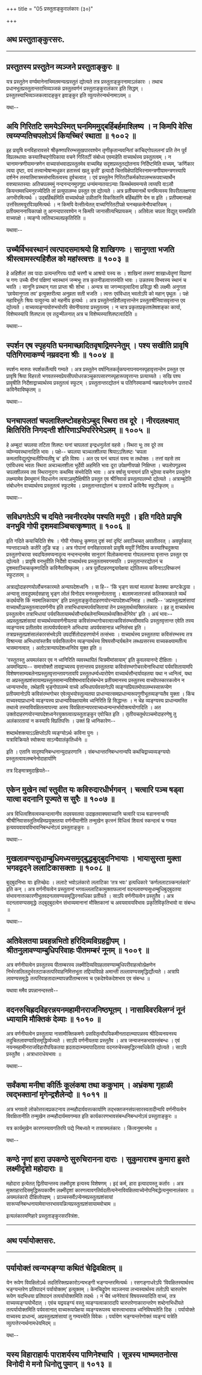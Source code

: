 +++
title = "05 प्रस्तुताङ्कुरालंकारः (३०)"

+++


## अथ प्रस्तुताङ्कुरसरः.

------------------------------------------------------------------------



## प्रस्तुतस्य प्रस्तुतेन व्यञ्जने प्रस्तुताङ्कुरः ॥

यत्र प्रस्तुतेन वर्ण्यमानेनाभिमतमन्यत्प्रस्तुतं द्योत्यते तत्र
प्रस्तुताङ्कुरनामाऽलंकारः । तथाच प्रधानभूतप्रस्तुतान्तराभिव्यञ्जकं
प्रस्तुतवर्णनं प्रस्तुताङ्कुरालंकार इति सिद्धम् ।
प्रस्तुतस्याभिव्यञ्जकत्वादङ्कुर इवाङ्कुर इति व्युत्पत्तेरन्वर्थनामाऽयम्
॥

यथा--



## अयि गिरितटि समयेऽस्मित् घनमिममुद्बर्हिबर्हमाश्लिष्य । न किमपि वेत्सि त्वय्यप्यतिचपलोऽयं कियच्चिरं स्थाता ॥ १००२ ॥

इह प्रावृषि वनविहारावसरे श्रीकृष्णपरिरम्भसुखपारवश्येन तृणीकृतान्यवनितां
कांचिद्गोपललनां प्रति तेन पूर्वं विप्रलब्धायाः कस्याश्चिद्गोपिकाया वचने
गिरितटीं संबोध्य एवमाहेति वाच्यार्थस्य प्रस्तुतत्वम् । न
चानामन्त्रणीयामन्त्रणेन वाच्यासंभवादप्रस्तुतमेव वाच्यमिह
सदृशप्रस्तुतद्योतनाय निर्दिष्टमिति वाच्यम्, ‘कर्णिकार त्वया दृष्टा, वयं
तत्त्वान्वेषान्मधुकर हतास्त्वं खलु कृती’ इत्यादौ
चित्तविक्षेपादिभिरनामन्त्रणीयामन्त्रणस्यापि दर्शनेन
तस्यातिमात्रमसंभावितत्वस्य दुर्वचत्वात् । एवं प्रस्तुतेन
गिरितटीकर्मकोपालम्भरूपवाच्यार्थेन वक्त्र्यास्तस्याः अतिचपलममुं
नन्दनन्दनमुपगूह्य धन्यंमन्यतयाऽन्याः किमर्थमवमन्यसे त्वय्यपि वाऽसौ
कियन्तमवधिमनुरज्येदिति तां प्रत्युपालम्भः प्रस्तुत एव द्योत्यते । अत्र
प्रतीयमानार्थे घनमित्यस्य विपरीतलक्षणया अगभीरमित्यर्थः ।
उद्बर्हिबर्हमिति वाच्यार्थपक्षे उन्नीतानि विकसितानि बर्हिबर्हाणि येन स
इति । प्रतीयमानपक्षे उत्तंसितमयूरपिञ्छमित्यर्थः । न किमपि वेत्सीत्येतत्
वाच्यगिरितटीपक्षे घनच्छन्नत्वेनौपचारिकम् । प्रतीयमाननायिकापक्षे तु
आनन्दपारवश्येन न किमपि जानासीत्यभिप्रायकम् । अतिवेला चपला विद्युत्
यस्मन्निति वाच्यपक्षे । व्यङ्ग्ये त्वतिचञ्चलप्रकृतिरिति ॥

यथावा--



## उच्चैर्विभवस्थानं त्वत्पादसमाश्रयो हि शाखिगणः । सानुगता भजति श्रीस्त्वामस्त्यहिशैल को महांस्त्वत्तः ॥ १००३ ॥

हे अहिशैल! तव पादाः प्रत्यन्तगिरयः पादौ चरणौ च आश्रयो यस्य सः । शाखिनां
तरूणां शाखाध्येतॄणां विप्राणां च गणः उच्चैः वीनां पक्षिणां भवस्थानं
जन्मभूः तत्र कृतनीडत्वात्तस्येति भावः । उन्नतस्य विभवस्य स्थानं च भवति ।
सानूनि प्रस्थान् गता प्राप्ता श्रीः शोभा । अन्यत्र सा जगन्मातृत्वादिना
प्रसिद्धा श्रीः लक्ष्मीः अनुगता ‘छायेवानुगता तव’ इत्युक्तरीत्या अनुव्रता
सती भजति । त्वत्तः एवंविधात् भवतोऽपि को महान् पृथुलः । पक्षे महाविभूतेः
श्रियः पत्युरन्यः को महनीय इत्यर्थः । अत्र प्रस्तुतेनाहिशैलवृत्तान्तेन
प्रस्तुतश्रीनिवासवृत्तान्त एव द्योत्यते । वाच्यव्यङ्ग्ययोरुभयोरपि
सेवनीयतया प्रस्तुतत्वम् । न चात्र प्रकृताप्रकृतश्लेषशङ्का कार्या,
विशेष्यस्यापि श्लिष्टत्व एव तदुन्मीलनात् अत्र च
विशेष्यस्याश्लिष्टत्वादिति ॥

यथावा--



## स्पर्शन एष स्पृहयति घनमाच्छादितवृषाद्रिमपनेतुम् । पश्य सखीति प्रावृषि पतिगिरमाकर्ण्य नम्रवदना श्रीः ॥ १००४ ॥

स्पर्शनः मारुतः स्पर्शकर्तेत्यपि गम्यते । अत्र प्रस्तुतेन
वर्षानिलकर्तृकघनापनयनस्पृहावृत्तान्तेन प्रस्तुत एव प्रावृषि श्रिया
विहरतो भगवतस्स्वप्रेयसीपयोधरकञ्चुकापसारणस्पृहारूपवृत्तान्तः प्रत्याय्यते
। सखि पश्य प्रावृषीति निर्देशाद्वाच्यार्थस्य प्रस्तुतत्वं स्फुटम् ।
प्रस्तुतान्तरद्योतनं च पतिगिरमाकर्ण्य नम्रवदनेत्यनेन उत्तरार्धे
कविनैवाविष्कृतम् ॥

यथावा--



## घनचापलतां चपलाश्लिष्टोवहसेऽम्बुद स्थिरा तव दूरे । नीरदलक्ष्यात् क्षितिरिति निगदन्ती शौरिणाऽभिपरिरेभेऽलम् ॥ १००५ ॥

हे अम्बुद! चपलया तटिता श्लिष्टः घनां चापलतां इन्द्रधनुर्लतां वहसे ।
स्थिरा भूः तव दूरे तव व्योम्न्यवस्थानादिति भावः । पक्षे-- चपलया
चञ्चलशीलया श्रियाऽऽश्लिष्टः ‘चपला कमलाविद्युत्पुंश्चलीपिप्पलीषु च' इति
विश्वः । अत एव घनं चापलं यस्य स तथोक्तः । तत्तां वहसे तव एवंविधस्य भवतः
स्थिरा अचञ्चलशीला भूर्देवी अहमिति भावः दूरा उपेक्षणीयपक्षे निक्षिप्ता ।
चपलोपगूढस्य चपलशीलस्य तव स्थिरानुरागः कथमिव संभवेदिति भावः । अत्र
वर्षासु घनाघनं प्रति भूदेव्या वचनेन प्रस्तुतेन लक्ष्म्यामेव प्रेमभूमानं
विदधानेन त्वयाऽहमुपैक्षिषीति प्रस्तुत एव श्रीनिवासं प्रस्तुतपालम्भो
द्योत्यते । अत्राम्बुदेति संबोधनेन वाच्यार्थस्य प्रस्तुतत्वं स्फुटमेव ।
प्रस्तुतान्तरद्योतनं च उत्तरार्धे कविनैव स्फुटीकृतम् ॥

यथावा--



## सविधगतेऽपि च दयिते नवनीरदमेव पश्यति मयूरी । इति गदिते प्रापृषि वनभुवि गोपी दृशमवाञ्चिचत्कृष्णात् ॥ १००६ ॥

इति गदिते कयाचिदिति शेषः । गोपी गोपवधूः कृष्णात् दृशं स्वां दृष्टिं
अवाञ्चिचत् अवातीतरत् । अवपूर्वकात् ण्यन्तादञ्चतेः कर्तरि लुङि चङ् । अत्र
गोपानां वनविहारावसरे प्रावृषि मयूरीं निर्दिश्य कस्याश्चिदुक्त्या
प्रस्तुतगोचरया स्वदयितमप्यनादृत्य नन्दनन्दनमेव सानुरागं विलोकमानाया
गोपललनाया वृत्तान्तः प्रस्तुत एव द्योत्यते । प्रावृषि वनभुवीति निर्देशो
वाच्यार्थस्य प्रस्तुततामवगमयति । प्रस्तुतान्तरद्योतनं च
दृशमवाञ्चिचत्कृष्णादिति कविनैवाविष्कृतम् । अत्र पूर्वोदाहरणद्वयापेक्षया
द्योतितस्य कविनाऽऽविष्करणं स्फुटतरम् ॥

अत्राद्योदाहरणयोर्लोचनकारमते अन्यापदेशध्वनिः । स हि-- 'किं भृङ्ग सत्यां
मालत्यां केतक्या कण्टकेद्धया । अन्यासु तावदुपमर्दसहासु भृङ्ग लोलं विनोदय
मनस्सुमनोलतासु । बालामजातरजसं कलिकामकाले व्यर्थं कदर्थयसि किं
नवमालिकायाम्' इति प्रस्तुताङ्कुरोदाहरणयोरन्यापदेशध्वनिमाह । तथाहि--
‘अप्रस्तुतप्रशंसायां वाच्यार्थोऽप्रस्तुतत्वादवर्णनीय इति
तत्राभिधायामपर्यवसितायां तेन प्रस्तुतार्थव्यक्तिरलंकारः । इह तु
वाच्यार्थस्य प्रस्तुतत्वेन तत्राभिधायां
पर्यवसितायामर्थसौन्दर्यबलेनाभिमतार्थव्यक्तिर्ध्वनिरेव' इति । अयं भावः--
अप्रस्तुतप्रशंसायां वाच्यार्थस्यावर्णनीयतया
कविसंरम्भागोचरत्वात्कविसंरम्भसीमावधिः प्रस्तुतवृत्तान्त एवेति तस्य
व्यङ्ग्यस्य प्रतीतावेव तात्पर्यपर्यवसाने अभिधाया अपर्यवसानान्न ध्वनिसंभव
इति । तत्राप्रस्तुतप्रशंसालंकारसंभवेऽपि उपदर्शितोदाहरणयोर्न तत्संभवः ।
वाच्यार्थस्य प्रस्तुततया कविसंरम्भस्य तत्र विश्रान्त्या अभिधायांस्तत्रैव
पर्यवसितत्वेन व्यङ्ग्यार्थस्य विषयसौन्दर्यबलेन लब्धप्रसरस्य
वाच्यकक्ष्यामतीत्य भासमानत्वात् । अतोऽत्रान्यापदेशध्वनिरेव युक्त इति ॥

'वस्तुतस्तु अयमलंकार एव न ध्वनिरिति व्यवस्थापितं चित्रमीमांसायाम्’ इति
कुवलयानन्दे दीक्षिताः । अयमभिप्रायः-- समासोक्तौ तावद्वाच्यस्य
वृत्तान्तस्य प्रस्तुततया कविसंरम्भगोचरत्वेनाभिधायां पर्यवसितायामपि
विशेषणसाम्यबलेनाप्रस्तुतवृत्तान्तावगतावपि प्रस्तुतधर्म्यध्यारोपेण
वाच्यार्थसौन्दर्यावहतया यथा न ध्वनित्वं, यथा वा
अप्रस्तुतप्रशंसायामप्रस्तुतसामान्यविशेषभावादिसंबन्धेन प्रतीयमानस्य
प्रस्तुतस्य वाच्योपस्कारकत्वेन न ध्वन्यन्तर्भावः, तथेहापि भृङ्गोपालम्भे
वाच्ये अभिधापर्यवसानेऽपि व्यङ्ग्यप्रियतमोपालम्भस्सारूप्येण प्रतीयमानोऽपि
कविसंरम्भगोचर एवेत्युभयोस्तुल्यतया
प्राधान्यात्समप्राधान्यरूपगुणीभूतव्यङ्ग्यतैव युक्ता । किंच
वाच्यस्याप्राधान्ये व्यङ्ग्यस्य प्राधान्यविवक्षायामेव ध्वनिरिति हि
सिद्धान्तः । न चेह व्यङ्ग्यस्य प्राधान्यमस्ति तथात्वे
तस्याविवक्षितत्वापत्त्या अस्य
विवक्षितान्यपरवाच्यध्वन्यन्तर्भावोक्त्ययोगादिति । अत
उक्तोदाहरणयोरन्यापदेशध्वनेरयुक्तत्वात्प्रस्तुताङ्कुर एवोचित इति ।
तृतीयचतुर्थपञ्चमोदाहरणेषु तु अलंकारतायां न कस्यापि विप्रतिपत्तिः । उक्तं
हि ध्वनिकारेण--

शब्दार्थशक्त्याऽऽक्षिप्तोऽपि व्यङ्ग्योऽर्थः कविना पुनः ।  
यत्राविक्रियते स्वोक्त्या साऽन्यैवालंकृतिर्ध्वनेः ॥

इति । एतानि सादृश्यनिबन्धनान्युदाहरणानि । संबन्धान्तरनिबन्धनान्यपि
कथंचिद्वाच्यव्यङ्ग्ययोः प्रस्तुतत्वावलम्बनेनोदाहार्याणि

तत्र दिङ्मात्रमुदाह्रियते--



## एकेन मुखेन त्वां स्तुवीत यः कविरुदारधीर्भगवन् । चत्वारि पञ्च षड्वा यात्वा वदनानि पूज्यते स सुरैः ॥ १००७ ॥

अत्र विधित्वशिवत्वस्कन्दत्वानीव तदवयवतया उदाहृतवाक्यवाच्यानि चत्वारि
पञ्च षडाननान्यपि श्रीश्रीनिवासस्तुतिमहिमप्रयुक्ततया वर्णनीयानीति
तन्मुखेन कृत्स्नं विधित्वं शिवत्वं स्कन्दत्वं च गम्यत
इत्यवयवावयविभावनिबन्धनोऽयं प्रस्तुताङ्कुरः ॥

यथावा--



## मुखलावण्यसुधाम्बुधिमध्यसमुद्बुद्धबुद्बुदनिभायाः । भायासुस्ता मुक्ता भगवद्वदने ललाटिकासक्ताः ॥ १००८ ॥

बुद्बुदनिभाः याः इतिच्छेदः । ललाटे भवोऽलंकारो ललाटिका ‘तत्र भवः'
इत्यधिकारे ‘कर्णललाटात्कनलंकारे’ इति कन् । अत्र वर्णनीयत्वेन
प्रस्तुतानां भगवल्ललाटिकामुक्ताफलानां वदनलावण्यसुधाम्बुधिबुद्बुदतया
संभावनात्तत्कारणीभूतवदनलावण्यसमृद्धिरनवधिका प्रतीयते । साऽपि
वर्णनीयत्वेन प्रस्तुतैव । अत्र वदनलावण्यसमृद्धेः तद्बुद्बुदत्वेन
संभाव्यमानानां मौक्तिकानां च अवयवावयविभावः प्रकृतिविकृतिभावो वा संबन्धः
॥

यथावा--



## अतिवेलतया प्रवहन्नभितो हरिदिव्यविग्रहद्वीपम् । श्रीतनुलावण्याम्बुधिपरिवाहः पीतमम्बरं नूनम् ॥ १००९ ॥

अत्र वर्णनीयत्वेन प्रस्तुतस्य पीताम्बरस्य
लक्ष्मीदिव्यविग्रहलावण्याम्बुधिपरीवाहत्वोत्प्रेक्षणेन
निर्भरसलिलदुर्भरतटाकतत्परिवाहनिमित्तभूता तद्दिव्यविग्रहे अमान्ती
तल्लावण्यसमृद्धिर्द्योत्यते । अत्रापि लावण्यसमृद्धेः
तत्परिवाहतादात्म्यापन्नपीताम्बरस्य च एकदेश्येकदेशभाव एव संबन्धः ॥

यथावा ममैव प्रपन्नानन्दस्तवे--



## वदनरुचिह्रदविहरन्नयनमहामीनराजनिष्ठ्यूतम् । नासाविवरविलग्नं नूनं ध्यायामि मौक्तिकं देव्याः ॥ १०१० ॥

अत्र वर्णनीयत्वेन प्रस्तुताया नासामौक्तिकमणेः
प्रसवितृत्वौपयिकमीनतादात्म्यापन्नस्य श्रीदिव्यनयनस्य
तदुचितलावण्यादिसमृद्धिर्व्यज्यते । साऽपि वर्णनीयतया प्रस्तुतैव । अत्र
जन्यजनकभावस्संबन्धः । एवं नयनमहामीनराजविहारौपयिकतया
ह्रदतादात्म्यमापादिताया वदनरुचेस्समृद्धिरनवधिकेति द्योत्यते । साऽपि
प्रस्तुतैव । अत्राधाराधेयभावः ॥

यथावा--



## सर्वंकषा मनीषा कीर्तिः कूलंकषा तथा ककुभाम् । अभ्रंकषा गृहाळी त्वद्भक्तानां मृगेन्द्रशैलेन्दो ॥ १०११ ॥

अत्र भगवतो लोकोत्तरत्वप्रकटनाय तन्महौदार्यवत्तत्कार्याणि
तद्भक्तजनसंपत्सारस्वतादीन्यपि वर्णनीयत्वेन विवक्षितानीति तन्मुखेन
तन्महौदार्यमवगम्यत इति कार्यकारणभावसंबन्धनिबन्धनोऽयं प्रस्तुताङ्कुरः ॥

यत्र कार्यमुखेन कारणस्यावगतिरपि पद्ये निबध्यते न तत्रायमलंकारः ।
किंत्वनुमानमेव ॥

यथा--



## कण्ठे नॄणां हारा उपकण्ठे सुरुचिरानना दाराः । सुकुमाराश्च कुमारा ब्रुवते लक्ष्मीदृशो महोदाराः ॥

महोदारा इत्येतत् द्वितीयान्तस्य लक्ष्मीदृश इत्यस्य विशेषणम् । इदं कर्म,
हारा इत्यादयस्तु कर्तारः । अत्र मुक्ताहारादिसमृद्धिरूपकार्येण
लक्ष्मीदृशां
कारणत्वावगतिर्वदतीत्यनेनाविवक्षितवाच्येनोपनिबद्धेत्यनुमानालंकारः ॥
अयमलंकारो दीक्षितोपज्ञम् । प्राञ्चस्सर्वेऽप्येनमप्रस्तुतप्रशंसायां
सारूप्यनिबन्धनायामेवान्तरभावयन्नित्यप्रस्तुतप्रशंसायामवोचाम ॥

इत्यलंकारमणिहारे प्रस्तुताङ्कुरसरस्त्रिंशः.

------------------------------------------------------------------------

## अथ पर्यायोक्तसरः.

------------------------------------------------------------------------



## पर्यायोक्तं त्वन्यभङ्ग्या कथितं चेद्विवक्षितम् ॥

येन रूपेण विवक्षितोऽर्थः तदतिरिक्तप्रकारोऽन्यभङ्गी भङ्ग्यन्तरमित्यर्थः
। रसगङ्गाधरेऽपि ‘विवक्षितस्यार्थस्य भङ्ग्यन्तरेण प्रतिपादनं
पर्यायोक्तम्’ इत्युक्तम् । केनचिद्रूपेण व्यञ्जनया लभ्यस्यार्थस्य ततोऽपि
चारुतरेण रूपेण यदभिधया प्रतिपादनं तत्पर्यायोक्तमिति तदर्थः । न चैवं
ध्वनेरेवायं विषयस्स्यादिति वाच्यं, तत्र वाच्यव्यङ्ग्ययोर्भेदात् । एवंच
यद्वयङ्ग्यं वस्तु व्यङ्ग्यत्वाकारादपि चारुतरेणाकारान्तरेण शब्देनाभिधीयते
तत्पर्यायोक्तमिति पर्यवसानात् वाच्यरूपापेक्षया व्यङ्ग्यरूपस्य
चारुत्वाभावान्न ध्वनिविषयतेति दिक् । पर्यायोक्ते वाच्यस्य प्राधान्यं,
अप्रस्तुतप्रशंसायां तु गम्यस्येति विवेकः । पर्यायेण भङ्ग्यन्तरेणोक्तं
व्यङ्ग्यं यत्रेति व्युत्पत्तेरन्वर्थनामधेयमिदम् ॥

यथा--



## यस्य विहाराहार्यः पाराशर्यस्य पाणिनेश्चापि । सूत्रस्य भाष्यमतनोत्स विनोदी मे मनो धिनोतु पुमान् ॥ १०१३ ॥

